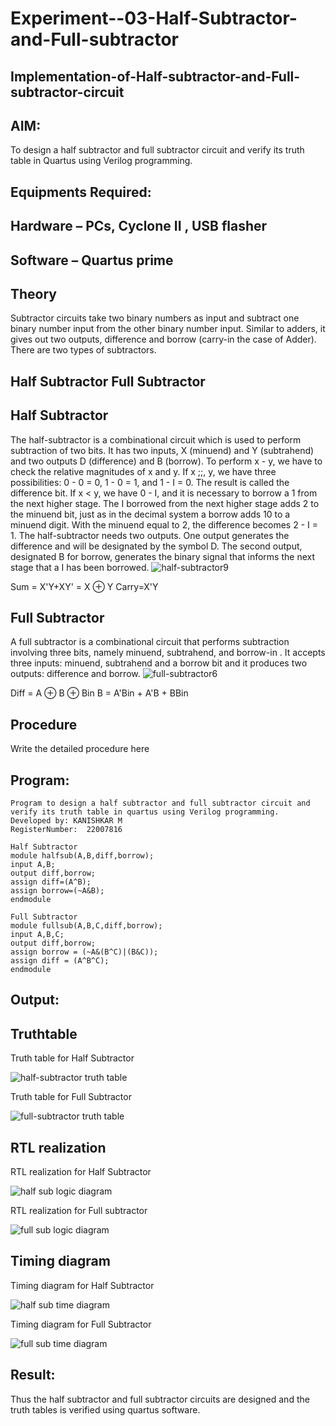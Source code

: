 # Experiment--03-Half-Subtractor-and-Full-subtractor
## Implementation-of-Half-subtractor-and-Full-subtractor-circuit
## AIM:
To design a half subtractor and full subtractor circuit and verify its truth table in Quartus using Verilog programming.

## Equipments Required:
## Hardware – PCs, Cyclone II , USB flasher
## Software – Quartus prime
## Theory
Subtractor circuits take two binary numbers as input and subtract one binary number input from the other binary number input. Similar to adders, it gives out two outputs, difference and borrow (carry-in the case of Adder). There are two types of subtractors.

## Half Subtractor Full Subtractor
## Half Subtractor
The half-subtractor is a combinational circuit which is used to perform subtraction of two bits. It has two inputs, X (minuend) and Y (subtrahend) and two outputs D (difference) and B (borrow). To perform x - y, we have to check the relative magnitudes of x and y. If x ;;, y, we have three possibilities: 0 - 0 = 0, 1 - 0 = 1, and 1 - I = 0. The result is called the difference bit. If x < y, we have 0 - I, and it is necessary to borrow a 1 from the next higher stage. The I borrowed from the next higher stage adds 2 to the minuend bit, just as in the decimal system a borrow adds 10 to a minuend digit. With the minuend equal to 2, the difference becomes 2 - I = 1. The half-subtractor needs two outputs. One output generates the difference and will be designated by the symbol D. The second output, designated B for borrow, generates the binary signal that informs the next stage that a I has been borrowed.
![half-subtractor9](https://user-images.githubusercontent.com/36288975/166112538-58c3bc7c-ee5d-4e6a-ac8d-8e8328efe27a.png)


Sum = X'Y+XY' = X ⊕ Y
Carry=X'Y

## Full Subtractor
A full subtractor is a combinational circuit that performs subtraction involving three bits, namely minuend, subtrahend, and borrow-in . It accepts three inputs: minuend, subtrahend and a borrow bit and it produces two outputs: difference and borrow. 
![full-subtractor6](https://user-images.githubusercontent.com/36288975/166112541-24c68359-3de8-4674-ae22-8272ffc385ed.png)


Diff = A ⊕ B ⊕ Bin B = A'Bin + A'B + BBin

## Procedure



Write the detailed procedure here 


## Program:
```
Program to design a half subtractor and full subtractor circuit and verify its truth table in quartus using Verilog programming.
Developed by: KANISHKAR M
RegisterNumber:  22007816

Half Subtractor
module halfsub(A,B,diff,borrow);
input A,B;
output diff,borrow;
assign diff=(A^B);
assign borrow=(~A&B);
endmodule

Full Subtractor
module fullsub(A,B,C,diff,borrow);
input A,B,C;
output diff,borrow;
assign borrow = (~A&(B^C)|(B&C));
assign diff = (A^B^C);
endmodule
```

## Output:

## Truthtable
Truth table for Half Subtractor

![half-subtractor truth table](https://user-images.githubusercontent.com/118886772/210710584-296ccc73-0037-484c-a96f-eaf711bd74c8.png)

Truth table for Full Subtractor

![full-subtractor truth table](https://user-images.githubusercontent.com/118886772/210710642-5cbf6f91-b137-4e63-86c9-273fb0250036.png)

##  RTL realization
RTL realization for Half Subtractor

![half sub logic diagram](https://user-images.githubusercontent.com/118886772/210711129-6d1caf66-0dae-46f7-8a61-f29aff2dd62f.png)

RTL realization for Full subtractor

![full sub logic diagram](https://user-images.githubusercontent.com/118886772/210711233-381c91ce-26ec-4396-a121-7cb25a3f3500.png)

## Timing diagram
Timing diagram for Half Subtractor

![half sub time diagram](https://user-images.githubusercontent.com/118886772/210711390-e779954c-ae08-4f27-8430-68ccf7b29e8a.jpg)

Timing diagram for Full Subtractor

![full sub time diagram](https://user-images.githubusercontent.com/118886772/210711531-b3829e56-5a2c-48d7-8cab-fb72d126d943.jpg)

## Result:
Thus the half subtractor and full subtractor circuits are designed and the truth tables is verified using quartus software.
